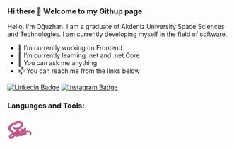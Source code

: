 ### Hi there 👋 Welcome to my Githup page

Hello. I'm Oğuzhan. I am a graduate of Akdeniz University Space Sciences and Technologies. 
I am currently developing myself in the field of software.


- 🔭 I’m currently working on Frontend
- 🌱 I’m currently learning .net and .net Core
- 💬 You can ask me anything
- 📫 You can reach me from the links below


[![Linkedin Badge](https://img.shields.io/badge/LinkedIn-0077B5?style=for-the-badge&logo=linkedin&logoColor=white)](https://www.linkedin.com/in/oguzhan-kutucu/) 
[![Instagram Badge](https://img.shields.io/badge/Instagram-E4405F?style=for-the-badge&logo=instagram&logoColor=white)](https://www.instagram.com/o.kutucu/) 


### Languages and Tools:

<img align="left" alt="sass" width="56px" src="https://github.com/okutucu/okutucu/blob/main/288_Sass-512.webp" style="padding-right:10px;">









